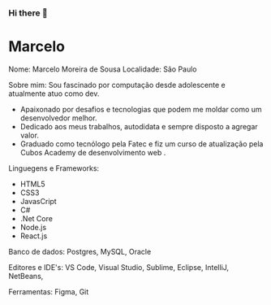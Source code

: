 ### Hi there 👋

# Marcelo

Nome: Marcelo Moreira de Sousa
Localidade: São Paulo 

Sobre mim:
  Sou fascinado por computação desde adolescente e atualmente atuo como dev. 
  - Apaixonado por desafios e tecnologias que podem me moldar como um desenvolvedor melhor.
  - Dedicado aos meus trabalhos, autodidata e sempre disposto a agregar valor.
  - Graduado como tecnólogo pela Fatec e fiz um curso de atualização pela Cubos Academy de desenvolvimento web .

Linguegens e Frameworks:
- HTML5
- CSS3
- JavasCript 
- C#
- .Net Core
- Node.js
- React.js

Banco de dados:
Postgres,
MySQL,
Oracle

Editores e IDE's:
VS Code, Visual Studio, Sublime, Eclipse, IntelliJ, NetBeans, 

Ferramentas:
Figma,
Git


